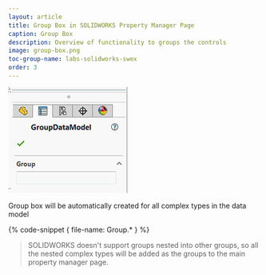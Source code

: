 ```yaml
---
layout: article
title: Group Box in SOLIDWORKS Property Manager Page
caption: Group Box
description: Overview of functionality to groups the controls
image: group-box.png
toc-group-name: labs-solidworks-swex
order: 3
---
```

![Group box created from the complex type](group-box.png)

Group box will be automatically created for all complex types in the data model

{% code-snippet { file-name: Group.* } %}

> SOLIDWORKS doesn't support groups nested into other groups, so all the nested complex types will be added as the groups to the main property manager page.
